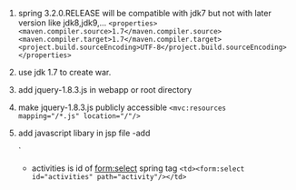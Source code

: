 1. spring 3.2.0.RELEASE will be compatible with  jdk7 but not with later version like jdk8,jdk9,...
   `<properties>
   <maven.compiler.source>1.7</maven.compiler.source>
   <maven.compiler.target>1.7</maven.compiler.target>
   <project.build.sourceEncoding>UTF-8</project.build.sourceEncoding>
   </properties>`
2. use jdk 1.7 to create war.

3. add jquery-1.8.3.js in webapp or root directory
4. make jquery-1.8.3.js publicly accessible
`<mvc:resources mapping="/*.js" location="/"/>`
5. add javascript libary in jsp file
-add <script> tag inside html <head> tag
`    <script type="text/javascript" src="jquery-1.8.3.js"></script>`
6. make api call using ajax in jquery and create html element using returned data on the fly.
-add <script> tag code within html <head> tag 

`   
   <script type="text/javascript">
        $(document).ready(
            function () {

                $.getJSON("http://localhost:8080/10_springmvc3_webapp_fitness_tracker_using_jquery_war/activities.json",
                    {ajax: 'true'},
                    function (data) {
                    console.log(data);
                        var len = data.length;
                        var html = '<option value="">--select any one-- </option>';
                        for (var i = 0; i < len; i++) {
                            html += '<option value="' + data[i].name + '">' + data[i].name + '</option>';
                        }
                        html += '</option>';
                        $('#activities').html(html);
                    }
                );
            }
        );
   </script>
`

- activities  is id of <form:select> spring tag
`<td><form:select id="activities" path="activity"/></td>`
